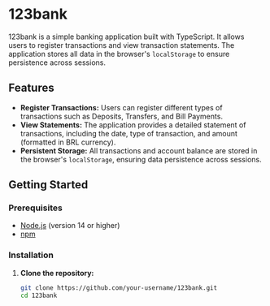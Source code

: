 # 123bank

123bank is a simple banking application built with TypeScript. It allows users to register transactions and view transaction statements. The application stores all data in the browser's `localStorage` to ensure persistence across sessions.

## Features

- **Register Transactions:** Users can register different types of transactions such as Deposits, Transfers, and Bill Payments.
- **View Statements:** The application provides a detailed statement of transactions, including the date, type of transaction, and amount (formatted in BRL currency).
- **Persistent Storage:** All transactions and account balance are stored in the browser's `localStorage`, ensuring data persistence across sessions.

## Getting Started

### Prerequisites

- [Node.js](https://nodejs.org/en/) (version 14 or higher)
- [npm](https://www.npmjs.com/)

### Installation

1. **Clone the repository:**

   ```sh
   git clone https://github.com/your-username/123bank.git
   cd 123bank
